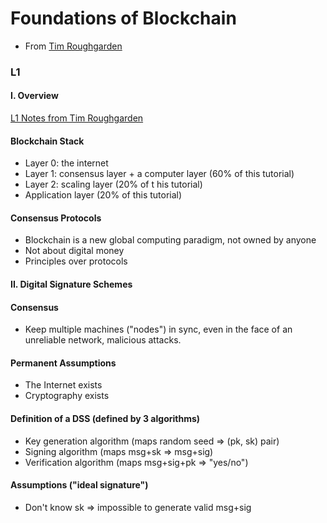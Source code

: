 # Foundations of Blockchain
- From [Tim Roughgarden](https://www.youtube.com/playlist?list=PLEGCF-WLh2RLOHv_xUGLqRts_9JxrckiA)

### L1

#### I. Overview
[L1 Notes from Tim Roughgarden](https://timroughgarden.github.io/fob21/l/l1.pdf)

#### Blockchain Stack
- Layer 0: the internet
- Layer 1: consensus layer + a computer layer (60% of this tutorial)
- Layer 2: scaling layer (20% of t his tutorial)
- Application layer (20% of this tutorial)

#### Consensus Protocols
- Blockchain is a new global computing paradigm, not owned by anyone
- Not about digital money
- Principles over protocols

#### II. Digital Signature Schemes

#### Consensus
- Keep multiple machines ("nodes") in sync, even in the face of an unreliable network, malicious attacks.

#### Permanent Assumptions
- The Internet exists
- Cryptography exists

#### Definition of a DSS (defined by 3 algorithms)
- Key generation algorithm (maps random seed => (pk, sk) pair)
- Signing algorithm (maps msg+sk => msg+sig)
- Verification algorithm (maps msg+sig+pk => "yes/no")

#### Assumptions ("ideal signature")
- Don't know sk => impossible to generate valid msg+sig
